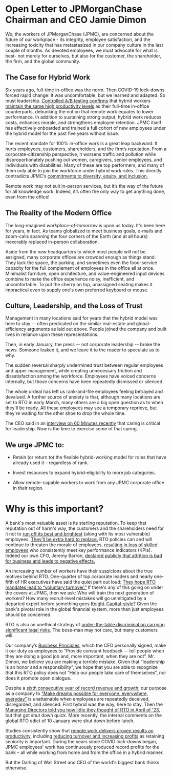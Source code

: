 # Open Letter to JPMorganChase Chairman and CEO Jamie Dimon

We, the workers of JPMorganChase (JPMC), are concerned about the future of our workplace -
its integrity, employee satisfaction, and the increasing toxicity that has metastasized in
our company culture in the last couple of months. As devoted employees, we must advocate
for what is best- not merely for ourselves, but also for the customer, the shareholder,
the firm, and the global community.

## The Case for Hybrid Work

Six years ago, full-time in-office was the norm. Then COVID-19 lock-downs forced rapid change:
It was uncomfortable, but we learned and adapted. So must leadership.
[Controlled A/B testing confirms](https://www.nature.com/articles/s41586-024-07500-2)
that hybrid workers
[maintain the same high productivity levels](https://hbr.org/2024/10/one-company-a-b-tested-hybrid-work-heres-what-they-found)
as their full-time in-office counterparts, debunking the notion that remote work equates to lower
performance. In addition to sustaining strong output, hybrid work reduces costs, enhances morale,
and strengthens employee retention. JPMC itself has effectively onboarded and trained a full
cohort of new employees under the hybrid model for the past five years without issue.

The recent mandate for 100% in-office work is a great leap backward:
It hurts employees, customers, shareholders, and the firm’s reputation.
From a corporate-citizenship perspective, it worsens traffic and pollution while
disproportionately pushing out women, caregivers, senior employees, and individuals with disabilities.
Many of these are top performers, and many of them only able to join the workforce under hybrid work rules.
This directly contradicts JPMC’s
[commitments to diversity, equity, and inclusion.](https://www.cnbc.com/2025/01/22/cnbc-transcript-jpmorgan-chase-chairman-ceo-jamie-dimon-speaks-with-cnbcs-squawk-box-from-the-world-economic-forum-in-davos-switzerland-today.html)

Remote work may not suit in-person services, but it’s the way of the future for all knowledge work.
Indeed, it’s often the only way to get anything done, even from the office!

## The Reality of the Modern Office

The long-imagined *workplace-of-tomorrow* is upon us today. It's been here for years, in fact.
As teams globalized to meet business goals, e-mails and zoom-calls spanning the
four corners of the Earth (and at all hours) inexorably replaced in-person collaboration.

Aside from the new headquarters to which most people will *not* be assigned,
many corporate offices are crowded enough as things stand.
They lack the space, the parking, and sometimes even the food-service capacity
for the full complement of employees in the office all at once.
Minimalist furniture, open architecture, and value-engineered input devices combine to
make the office experience noisy, inefficient, and uncomfortable.
To put the cherry on top, unassigned seating makes it impractical even to
supply one's own preferred keyboard or mouse.

## Culture, Leadership, and the Loss of Trust

Management in many locations said for years that the hybrid model was here to stay --
often predicated on the similar real-estate and global-efficiency arguments as laid out above.
People joined the company and built lives in reliance upon these representations.

Then, in early January, the press -- not corporate leadership -- broke the news.
Someone leaked it, and we leave it to the reader to speculate as to why.

The sudden reversal sharply undermined trust between regular employees and upper management,
while creating unnecessary friction and dissatisfaction among the workforce. Employees have
voiced concerns internally, but those concerns have been repeatedly dismissed or silenced.

The whole ordeal has left us rank-and-file employees feeling betrayed and devalued.
A further source of anxiety is that, although many locations are set to RTO in early March,
many others are a big open question as to when they'll be ready. All these employees may
see a temporary reprieve, but they're waiting for the other shoe to drop the whole time.

The CEO said in an [interview on 60 Minutes recently](https://youtu.be/2REdbQasKX4?t=1426)
that caring is critical for leadership. Now is the time to exercise some of that caring.

## We urge JPMC to:

* Retain (or return to) the flexible hybrid-working model for roles that have already used it – regardless of rank.

* Invest resources to expand hybrid-eligibility to more job categories.

* Allow remote-capable workers to work from any JPMC corporate office in their region.

# Why is this important?


A bank's most valuable asset is its sterling reputation. To keep that reputation out
of harm's way, the customers and the shareholders need for it not to
[run off its best and brightest](https://www.hrdive.com/news/rto-mandates-lead-to-brain-drain-attrition/734989/)
(along with its most vulnerable) employees.
[They'll be extra hard to replace.](https://www.shrm.org/topics-tools/news/employee-relations/rto-mandates-lead-to-higher-turnover--recruiting-challenges)
RTO policies can and will continue to threaten the morale of employees, [resulting in loss of skilled employees](https://fortune.com/2024/12/13/return-to-office-mandate-risk-losing-top-performers-study/) who consistently meet key performance indicators (KPIs).
Indeed our own CFO, Jeremy Barron, [declared publicly that attrition is bad for business and leads to negative effects.](https://www.barrons.com/livecoverage/chase-wells-fargo-bank-america-citi-earnings/card/jpmorgan-cfo-says-firm-isn-t-hoping-office-push-prompts-attrition-UcpzAPU4dZikOvwkZ6sk)

An increasing number of workers have their suspicions about the true motives behind RTO.
One-quarter of top corporate leaders and nearly one-fifth of HR executives have said the quiet part out loud:
[They hope RTO mandates lead to “voluntary turnover.”](https://www.kornferry.com/insights/this-week-in-leadership/using-rto-to-cut-staff)
If there's any of this going on under the covers at JPMC, then we ask:
Who will train the next generation of workers? How many recruit-level mistakes
will go unmitigated by a departed expert before something goes
[Knight-Capital-style?](https://www.henricodolfing.com/2019/06/project-failure-case-study-knight-capital.html)
Given the bank's pivotal role in the global financial system, more than just employees should be concerned.

RTO is also an unethical strategy of
[under-the-table discrimination carrying significant legal risks.](https://disasteravoidanceexperts.com/the-rising-legal-risks-of-rto-policies/)
The boss-man may not care, but many customers will.

Our company’s [Business Principles](https://www.jpmorganchase.com/content/dam/jpmc/jpmorgan-chase-and-co/documents/how-we-do-business.pdf),
which the CEO personally signed, make it our duty as employees to “Provide constant feedback -- tell people when they are doing a good job and, more important, when they are not”. Mr. Dimon, we believe you are making a terrible mistake. Given that “leadership is an honor and a responsibility”, we hope that you are able to recognize that this RTO policy does not “Help our people take care of themselves”, nor does it promote open dialogue.

Despite a [sixth consecutive year of record revenue and growth](https://www.jpmorganchase.com/ir/annual-report/2023/ar-ceo-letters),
our purpose as a company to
[“Make dreams possible for everyone, everywhere, everyday”](https://www.jpmorganchase.com/content/dam/jpmc/jpmorgan-chase-and-co/documents/how-we-do-business.pdf)
is unattainable when employees are repeatedly deceived, disregarded, and silenced:
First hybrid was the way, here to stay.
Then the [Managing Directors told you how little they thought of RTO in April of '23](https://www.reuters.com/business/finance/jpmorgan-employees-gripe-about-dimons-return-to-office-edict-2023-04-27/),
but that got shut down quick.
More recently, the internal comments on the global RTO edict of 10 January were shut down before lunch.

Studies consistently show that
[remote work delivers proven results on productivity,](https://bospar.com/press-release/bospars-10th-anniversary-research-confirms-remote-work-drives-superior-business-outcomes/)
including [reducing turnover and increasing profits](https://hbr.org/2024/10/one-company-a-b-tested-hybrid-work-heres-what-they-found)
as retaining seniority is important. During the years since COVID lock-downs began,
JPMC employees' work has continuously produced record profits for the bank – all while
working from home and from the office in a hybrid manner.

But the Darling of Wall Street and CEO of the world's biggest bank thinks otherwise.

